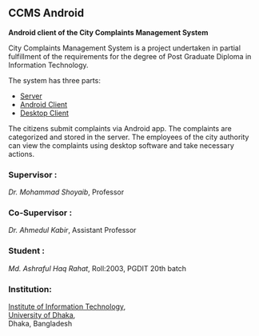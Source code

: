 ## CCMS Android 
**Android client of the City Complaints Management System**  
  
City Complaints Management System is a project undertaken in partial fulfillment of the requirements for the degree of Post Graduate Diploma in Information Technology.  
  
The system has three parts:
- [Server](https://github.com/MAHRahat/CCMS-Server)  
- [Android Client](https://github.com/MAHRahat/CCMS-Android)  
- [Desktop Client](https://github.com/MAHRahat/CCMS-Desktop)  
  
The citizens submit complaints via Android app. The complaints are categorized and stored in the server. The employees of the city authority can view the complaints using desktop software and take necessary actions.  
  
### Supervisor :
*Dr. Mohammad Shoyaib*, Professor  
  
### Co-Supervisor :
*Dr. Ahmedul Kabir*, Assistant Professor  
  
### Student :
*Md. Ashraful Haq Rahat*, Roll:2003, PGDIT 20th batch  

### Institution:
[Institute of Information Technology](http://www.iit.du.ac.bd/),  
[University of Dhaka](https://du.ac.bd/),  
Dhaka, Bangladesh  
  

